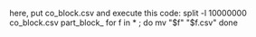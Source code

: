 here, put co_block.csv
and execute this code:
split -l 10000000 co_block.csv part_block_
for f in * ; do 
  mv "$f" "$f.csv"
done

